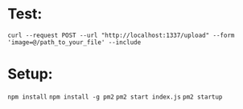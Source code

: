 # Test:
`curl --request POST --url "http://localhost:1337/upload" --form 'image=@/path_to_your_file' --include`

# Setup:
`npm install`
`npm install -g pm2`
`pm2 start index.js`
`pm2 startup`
